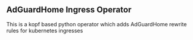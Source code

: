 ## AdGuardHome Ingress Operator

This is a kopf based python operator which adds AdGuardHome rewrite rules for kubernetes ingresses